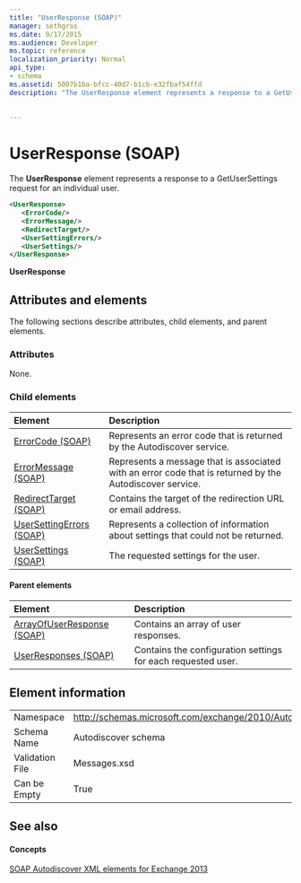```yaml
---
title: "UserResponse (SOAP)"
manager: sethgros
ms.date: 9/17/2015
ms.audience: Developer
ms.topic: reference
localization_priority: Normal
api_type:
- schema
ms.assetid: 5007b1ba-bfcc-40d7-b1cb-e32fbaf54ffd
description: "The UserResponse element represents a response to a GetUserSettings request for an individual user."
 
 
---
```


# UserResponse (SOAP)

The **UserResponse** element represents a response to a GetUserSettings request for an individual user. 
  
```XML
<UserResponse>
   <ErrorCode/>
   <ErrorMessage/>
   <RedirectTarget/>
   <UserSettingErrors/>
   <UserSettings/>
</UserResponse>
```

 **UserResponse**
## Attributes and elements

The following sections describe attributes, child elements, and parent elements.
  
### Attributes

None.
  
### Child elements

|**Element**|**Description**|
|:-----|:-----|
|[ErrorCode (SOAP)](errorcode-soap.md) <br/> |Represents an error code that is returned by the Autodiscover service.  <br/> |
|[ErrorMessage (SOAP)](errormessage-soap.md) <br/> |Represents a message that is associated with an error code that is returned by the Autodiscover service.  <br/> |
|[RedirectTarget (SOAP)](redirecttarget-soap.md) <br/> |Contains the target of the redirection URL or email address.  <br/> |
|[UserSettingErrors (SOAP)](usersettingerrors-soap.md) <br/> |Represents a collection of information about settings that could not be returned.  <br/> |
|[UserSettings (SOAP)](usersettings-soap.md) <br/> |The requested settings for the user.  <br/> |
   
#### Parent elements

|**Element**|**Description**|
|:-----|:-----|
|[ArrayOfUserResponse (SOAP)](arrayofuserresponse-soap.md) <br/> |Contains an array of user responses.  <br/> |
|[UserResponses (SOAP)](userresponses-soap.md) <br/> |Contains the configuration settings for each requested user.  <br/> |
   
## Element information

|||
|:-----|:-----|
|Namespace  <br/> |http://schemas.microsoft.com/exchange/2010/Autodiscover  <br/> |
|Schema Name  <br/> |Autodiscover schema  <br/> |
|Validation File  <br/> |Messages.xsd  <br/> |
|Can be Empty  <br/> |True  <br/> |
   
## See also

#### Concepts

[SOAP Autodiscover XML elements for Exchange 2013](soap-autodiscover-xml-elements-for-exchange-2013.md)

